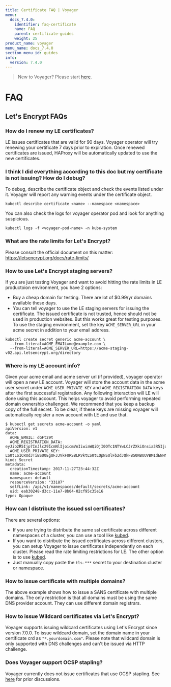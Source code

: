 ```yaml
---
title: Certificate FAQ | Voyager
menu:
  docs_7.4.0:
    identifier: faq-certificate
    name: FAQ
    parent: certificate-guides
    weight: 25
product_name: voyager
menu_name: docs_7.4.0
section_menu_id: guides
info:
  version: 7.4.0
---
```


> New to Voyager? Please start [here](/docs/7.4.0/concepts/overview).

# FAQ

## Let's Encrypt FAQs

### How do I renew my LE certificates?
LE issues certificates that are valid for 90 days. Voyager operator will try renewing your certificate 7 days prior to expiration. Once renewed certificates are issued, HAProxy will be automatically updated to use the new certificates.

### I think I did everything according to this doc but my certificate is not issuing? How do I debug?
To debug, describe the certificate object and check the events listed under it. Voyager will report any warning events under the certificate object.

```console
kubectl describe certificate <name> --namespace <namespace>
```

You can also check the logs for voyager operator pod and look for anything suspicious.

```console
kubectl logs -f <voyager-pod-name> -n kube-system
```

### What are the rate limits for Let's Encrypt?
Please consult the official document on this matter: https://letsencrypt.org/docs/rate-limits/

### How to use Let's Encrypt staging servers?
If you are just testing Voyager and want to avoid hitting the rate limits in LE productoion environment, you have 2 options:

- Buy a cheap domain for testing. There are lot of $0.99/yr domains available these days.
- You can tell voyager to use the LE staging servers for issuing the certificate. The issued certificate is not trusted, hence should not be used in production websites. But this works great for testing purposes. To use the staging environment, set the key `ACME_SERVER_URL` in your acme secret in addition to your email address.

```console
kubectl create secret generic acme-account \
  --from-literal=ACME_EMAIL=me@example.com \
  --from-literal=ACME_SERVER_URL=https://acme-staging-v02.api.letsencrypt.org/directory
```

### Where is my LE account info?
Given your acme email and acme server url (if provided), voyager operator will open a new LE account. Voyager will store the account data in the acme user secret under `ACME_USER_PRIVATE_KEY` and `ACME_REGISTRATION_DATA` keys after the first successful registration. Any following interaction will LE will done using this account. This helps voyager to avoid performing repeated domain ownership challenged. We recommend that you keep a backup copy of the full secret. To be clear, if these keys are missing voyager will automatically register a new account with LE and use that.

```console
$ kubectl get secrets acme-account -o yaml
apiVersion: v1
data:
  ACME_EMAIL: dGFt29t
  ACME_REGISTRATION_DATA: eyJib2R5Ijp7InJlc291cmNlIjoicmVnIiwiaWQiOjI0OTc1NTYwLCJrZXkiOnsia3R5IjoiUlNBIiwibiI6IjNXRDRzY0hsUUN6N1JmbUZUNmZ3YXpIZ2UyNjhsajk5UGJmMkNwV1lSRzhlTFNHVGVBd0ZXdFVmRTRyMnItQkdjT3AtTnFtYUxBWGxGQmZTWjhtNzRnNEhPbHdPR0tYaTg1cG5hRkYxZS12MDEuYXBpLmxldHNlbmNyeXB0Lm9yZy9hY21lL25ldy1hdXRoeiIsInRlcm1zX29mX3NlcnZpY2UiOiJodHRwczovL2xldHNlbmNyeXB0Lm9yZy9kb2N1bWVudHMvTEUtU0EtdjEuMi1Ob3ZlbWJlci0xNS0yMDE3LnBkZiJ9
  ACME_USER_PRIVATE_KEY: LS0tLS1CRUdJTiBSU0EgUFJJVkFURSBLRVktLS0tLQpNSUlFb2dJQkFBS0NBUUVBM1dENHNjSGxRQ3o3UmZtRlQ2ZndhekhnZTI2OGxqOTlQYmYyQ3BXWVJHOGVMU0dUCmVBd0ZXdFVmRTRyMnIrQkdjT3ArTnFtYUxBWGxGQmZTWjhtNzRnNEhPbHdPR0tYaTg1cG5hRkYxU3hBL3BzNkMKMlZVK0tWQmtEczd6d200VmpZV1pXQUl1cDJPT3QxQjhzSE1zbmpuYm82d1dUeVh0TWZINVBoSUFxYnl0dUVKVgpWSklzUVh3WittaWVzOG9URUdIVjRldUgwVC9aL1NSZXpRNExUVExxN0UxNGZtK3FyOFV4b2FxTVhtSHFhNFA0b2svWWg0RHdieTFpelU1cDg9Ci0tLS0tRU5EIFJTQSBQUklWQVRFIEtFWS0tLS0tCg==
kind: Secret
metadata:
  creationTimestamp: 2017-11-27T23:44:32Z
  name: acme-account
  namespace: default
  resourceVersion: "33187"
  selfLink: /api/v1/namespaces/default/secrets/acme-account
  uid: eab30248-d3cc-11e7-8b04-02cf95c35e16
type: Opaque
```


### How can I distribute the issued ssl certificates?
There are several options:

- If you are trying to distribute the same ssl certificate across different namespaces of a cluster, you can use a tool like [kubed](https://appscode.com/products/kubed).
- If you want to distribute the issued certificates across different clusters, you can setup Voyager to issue certificates independently on each cluster. Please read the rate limiting restrictions for LE. The other option is to use [kubed](https://appscode.com/products/kubed).
- Just manually copy paste the `tls-***` secret to your destination cluster or namespace.


### How to issue certificate with multiple domains?
The above example shows how to issue a SANS certificate with multiple domains. The only restriction is that all domains must be using the same DNS provider account. They can use different domain registrars.

### How to issue Wildcard certificates via Let's Encrypt?
Voyager supports issuing wildcard certificates using Let's Encrypt since version 7.0.0. To issue wildcard domain, set the domain name in your certificate crd as `"*.yourdomain.com"`. Please note that wildcard domain is only supported with DNS challenges and can't be issued via HTTP challenge.

### Does Voyager support OCSP stapling?
Voyager currently does not issue certificates that use OCSP stapling. See [here](https://github.com/appscode/voyager/issues/531) for prior discussions.

